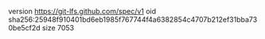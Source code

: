 version https://git-lfs.github.com/spec/v1
oid sha256:25948f910401bd6eb1985f767744f4a6382854c4707b212ef31bba730be5cf2d
size 7053
